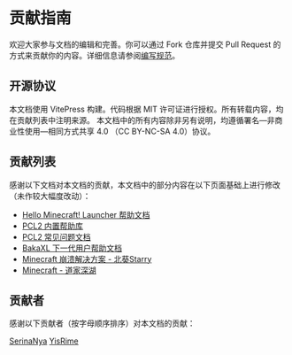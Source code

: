 # 贡献指南

欢迎大家参与文档的编辑和完善。你可以通过 Fork 仓库并提交 Pull Request 的方式来贡献你的内容。详细信息请参阅[编写规范](./WriteRule.md)。

## 开源协议

本文档使用 VitePress 构建。代码根据 MIT 许可证进行授权。所有转载内容，均在贡献列表中注明来源。
本文档中的所有内容除非另有说明，均遵循署名—非商业性使用—相同方式共享 4.0 （CC BY-NC-SA 4.0）协议。

## 贡献列表

感谢以下文档对本文档的贡献，本文档中的部分内容在以下页面基础上进行修改（未作较大幅度改动）：

- [Hello Minecraft! Launcher 帮助文档](https://github.com/HMCL-dev/HMCL-docs)
- [PCL2 内置帮助库](https://github.com/LTCatt/PCL2Help)
- [PCL2 常见问题文档](https://shimo.im/docs/qKPttVvXKqPD8YDC)
- [BakaXL 下一代用户帮助文档](https://github.com/BakaXL-Support/BakaXL-Next-docs)
- [Minecraft 崩溃解决方案 - 北葵Starry](https://www.bilibili.com/read/readlist/rl336711)
- [Minecraft - 道家深湖](https://www.bilibili.com/read/readlist/rl369433)

## 贡献者

感谢以下贡献者（按字母顺序排序）对本文档的贡献：

[SerinaNya](https://github.com/SerinaNya)
[YisRime](https://github.com/YisRime)
